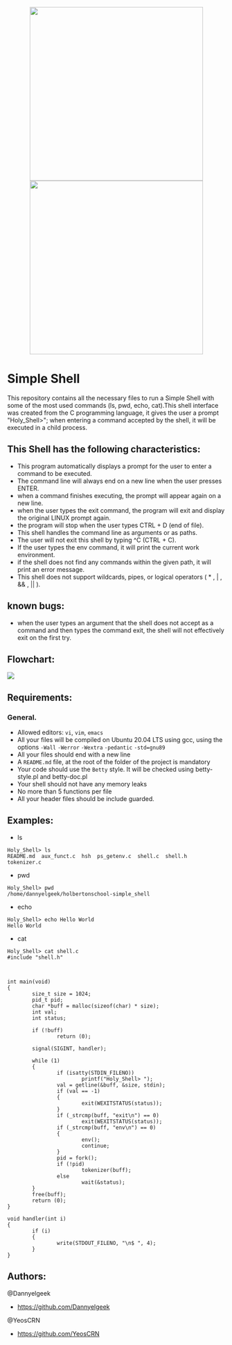 <p align="center">
<img src="https://imgur.com/1lH1hJz.png" width=400 height=auto/> <br>
<img src="https://imgur.com/Ulbbb4m.png" width=400 height=400/>
</p>

# Simple Shell

This repository contains all the necessary files to run a Simple Shell with some of the most used commands (ls, pwd, echo, cat).This shell interface was created from the C programming language, it gives the user a prompt "Holy_Shell>"; when entering a command accepted by the shell, it will be executed in a child process.

## This Shell has the following characteristics:

* This program automatically displays a prompt for the user to enter a command to be executed.
* The command line will always end on a new line when the user presses ENTER.
* when a command finishes executing, the prompt will appear again on a new line.
* when the user types the exit command, the program will exit and display the original LINUX prompt again.
* the program will stop when the user types CTRL + D (end of file).
* This shell handles the command line as arguments or as paths.
* The user will not exit this shell by typing ^C (CTRL + C).
* If the user types the env command, it will print the current work environment.
* if the shell does not find any commands within the given path, it will print an error message.
* This shell does not support wildcards, pipes, or logical operators ( * , | , && , || ).

## known bugs:

* when the user types an argument that the shell does not accept as a command and then types the command exit, the shell will not effectively exit on the first try.

## Flowchart:

<img src="https://imgur.com/uooUqjF.png"/>

## Requirements:

### General.

* Allowed editors: `vi`, `vim`, `emacs`
* All your files will be compiled on Ubuntu 20.04 LTS using gcc, using the options `-Wall` `-Werror` `-Wextra` `-pedantic` `-std=gnu89`
* All your files should end with a new line
* A `README.md` file, at the root of the folder of the project is mandatory
* Your code should use the `Betty` style. It will be checked using betty-style.pl and betty-doc.pl
* Your shell should not have any memory leaks
* No more than 5 functions per file
* All your header files should be include guarded.

## Examples:

* ls

```shell
Holy_Shell> ls
README.md  aux_funct.c  hsh  ps_getenv.c  shell.c  shell.h  tokenizer.c
```
* pwd

```shell
Holy_Shell> pwd
/home/dannyelgeek/holbertonschool-simple_shell
```
* echo

```shell
Holy_Shell> echo Hello World
Hello World
```

* cat
```shell
Holy_Shell> cat shell.c
#include "shell.h"



int main(void)
{
        size_t size = 1024;
        pid_t pid;
        char *buff = malloc(sizeof(char) * size);
        int val;
        int status;

        if (!buff)
                return (0);

        signal(SIGINT, handler);

        while (1)
        {
                if (isatty(STDIN_FILENO))
                        printf("Holy_Shell> ");
                val = getline(&buff, &size, stdin);
                if (val == -1)
                {
                        exit(WEXITSTATUS(status));
                }
                if (_strcmp(buff, "exit\n") == 0)
                        exit(WEXITSTATUS(status));
                if (_strcmp(buff, "env\n") == 0)
                {
                        env();
                        continue;
                }
                pid = fork();
                if (!pid)
                        tokenizer(buff);
                else
                        wait(&status);
        }
        free(buff);
        return (0);
}

void handler(int i)
{
        if (i)
        {
                write(STDOUT_FILENO, "\n$ ", 4);
        }
}
```

## Authors:

@Dannyelgeek

- https://github.com/Dannyelgeek

@YeosCRN

- https://github.com/YeosCRN